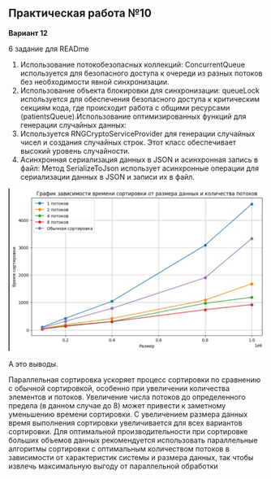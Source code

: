 ## Практическая работа №10
**Вариант 12** 

6 задание для READme

1. Использование потокобезопасных коллекций:
ConcurrentQueue<Patient> используется для безопасного доступа к очереди из разных потоков без необходимости явной синхронизации.
2. Использование объекта блокировки для синхронизации:
queueLock используется для обеспечения безопасного доступа к критическим секциям кода, где происходит работа с общими ресурсами (patientsQueue).Использование оптимизированных функций для генерации случайных данных:
3. Используется RNGCryptoServiceProvider для генерации случайных чисел и создания случайных строк. Этот класс обеспечивает высокий уровень случайности.
4. Асинхронная сериализация данных в JSON и асинхронная запись в файл:
Метод SerializeToJson использует асинхронные операции для сериализации данных в JSON и записи их в файл.

![Image alt](https://github.com/Max30Naumov/lab10/blob/master/image.png)

А это выводы.

Параллельная сортировка ускоряет процесс сортировки по сравнению с обычной сортировкой, особенно при увеличении количества элементов и потоков.
Увеличение числа потоков до определенного предела (в данном случае до 8) может привести к заметному уменьшению времени сортировки.
С увеличением размера данных время выполнения сортировки увеличивается для всех вариантов сортировки.
Для оптимальной производительности при сортировке больших объемов данных рекомендуется использовать параллельные алгоритмы сортировки с оптимальным количеством потоков в зависимости от характеристик системы и размера данных, так чтобы извлечь максимальную выгоду от параллельной обработки


